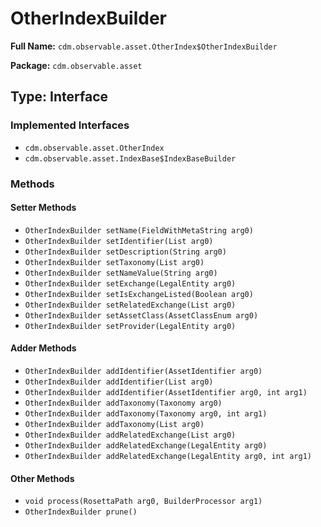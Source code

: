 # OtherIndexBuilder

**Full Name:** `cdm.observable.asset.OtherIndex$OtherIndexBuilder`

**Package:** `cdm.observable.asset`

## Type: Interface

### Implemented Interfaces

- `cdm.observable.asset.OtherIndex`
- `cdm.observable.asset.IndexBase$IndexBaseBuilder`

### Methods

#### Setter Methods

- `OtherIndexBuilder setName(FieldWithMetaString arg0)`
- `OtherIndexBuilder setIdentifier(List arg0)`
- `OtherIndexBuilder setDescription(String arg0)`
- `OtherIndexBuilder setTaxonomy(List arg0)`
- `OtherIndexBuilder setNameValue(String arg0)`
- `OtherIndexBuilder setExchange(LegalEntity arg0)`
- `OtherIndexBuilder setIsExchangeListed(Boolean arg0)`
- `OtherIndexBuilder setRelatedExchange(List arg0)`
- `OtherIndexBuilder setAssetClass(AssetClassEnum arg0)`
- `OtherIndexBuilder setProvider(LegalEntity arg0)`

#### Adder Methods

- `OtherIndexBuilder addIdentifier(AssetIdentifier arg0)`
- `OtherIndexBuilder addIdentifier(List arg0)`
- `OtherIndexBuilder addIdentifier(AssetIdentifier arg0, int arg1)`
- `OtherIndexBuilder addTaxonomy(Taxonomy arg0)`
- `OtherIndexBuilder addTaxonomy(Taxonomy arg0, int arg1)`
- `OtherIndexBuilder addTaxonomy(List arg0)`
- `OtherIndexBuilder addRelatedExchange(List arg0)`
- `OtherIndexBuilder addRelatedExchange(LegalEntity arg0)`
- `OtherIndexBuilder addRelatedExchange(LegalEntity arg0, int arg1)`

#### Other Methods

- `void process(RosettaPath arg0, BuilderProcessor arg1)`
- `OtherIndexBuilder prune()`

